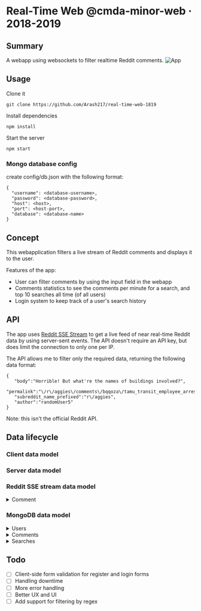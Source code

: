 # Real-Time Web @cmda-minor-web · 2018-2019

## Summary
A webapp using websockets to filter realtime Reddit comments.
![App](../master/docs/images/app.png)

## Usage
Clone it
```
git clone https://github.com/Arash217/real-time-web-1819
```

Install dependencies
```
npm install
```

Start the server
```
npm start
```

### Mongo database config
create config/db.json with the following format:
```
{
  "username": <database-username>,
  "password": <database-password>,
  "host": <host>,
  "port": <host-port>,
  "database": <database-name>
}
```

## Concept
This webapplication filters a live stream of Reddit comments and displays it to the user.

Features of the app:
- User can filter comments by using the input field in the webapp
- Comments statistics to see the comments per minute for a search, and top 10 searches all time (of all users)
- Login system to keep track of a user's search history

## API
The app uses [Reddit SSE Stream](https://github.com/pushshift/reddit_sse_stream) to get a live feed of near real-time Reddit data by using server-sent events. The API doesn't require an API key, but does limit the connection to only one per IP.

The API allows me to filter only the required data, returning the following data format:
```
{  
   "body":"Horrible! But what're the names of buildings involved?",
   "permalink":"\/r\/aggies\/comments\/bqqoza\/tamu_transit_employee_arrested_for_hiding_a\/eo71p94\/",
   "subreddit_name_prefixed":"r\/aggies",
   "author":"randomUser5"
}
```

Note: this isn't the official Reddit API.

## Data lifecycle

### Client data model

### Server data model

### Reddit SSE stream data model

<details>
<summary>Comment</summary>
Comment example that is pushed by the API to the server.
  
```
{  
   "body":"Horrible! But what're the names of buildings involved?",
   "permalink":"\/r\/aggies\/comments\/bqqoza\/tamu_transit_employee_arrested_for_hiding_a\/eo71p94\/",
   "subreddit_name_prefixed":"r\/aggies",
   "author":"randomUser5"
}
```
</details>

### MongoDB data model

<details>
<summary>Users</summary>
  
```
{
    "username" : "<username>",
    "password" : "<hashed-password>",
}
```
</details>

<details>
<summary>Comments</summary>
  
```
{
    "comments" : [ 
        {
            "permalink" : "/r/unpopularopinion/comments/bq5020/not_everything_is_abuse_in_a_relationship/eo1sqv9/",
            "subreddit_name_prefixed" : "r/unpopularopinion",
            "author" : "WeByte",
            "body" : "This is unpopular, thank the Aether.\n\nOP just needs some verifi<span class=\"highlight\">cat</span>ion of very bad behavior that precludes a symbiotic relationship with a mate."
        }, 
        {
            "permalink" : "/r/PersonalFinanceCanada/comments/bpx8sj/canadian_scholarship_megathread_2019/eo1sqtp/",
            "subreddit_name_prefixed" : "r/PersonalFinanceCanada",
            "author" : "Tomlinsoi",
            "body" : "ScholarshipsCanada really seems to have gone downhill.  I used it in my undergrad almost a decade ago and there were lots of great options and useful links.  Tried using it in my grad program last year and the only scholarships that ever popped up were either US based, expired, or just survey site links.  \n\nIt would be nice to have a more reliable central lo<span class=\"highlight\">cat</span>ion for them all."
        }
    ],
    "userId" : "5cdf03bf81abc031b8bb658b",
    "search" : "cat",
    "createdAt" : ISODate("2019-05-18T18:58:55.162Z"),
    "updatedAt" : ISODate("2019-05-18T18:58:56.165Z"),
    "searchDateTime" : "18-05-2019 - 20:58",
}
```
</details>

<details>
<summary>Searches</summary>
  
```
{
    "count" : 34,
    "search" : "dog"
}
```
</details>



## Todo
- [ ] Client-side form validation for register and login forms
- [ ] Handling downtime
- [ ] More error handling
- [ ] Better UX and UI
- [ ] Add support for filtering by regex
